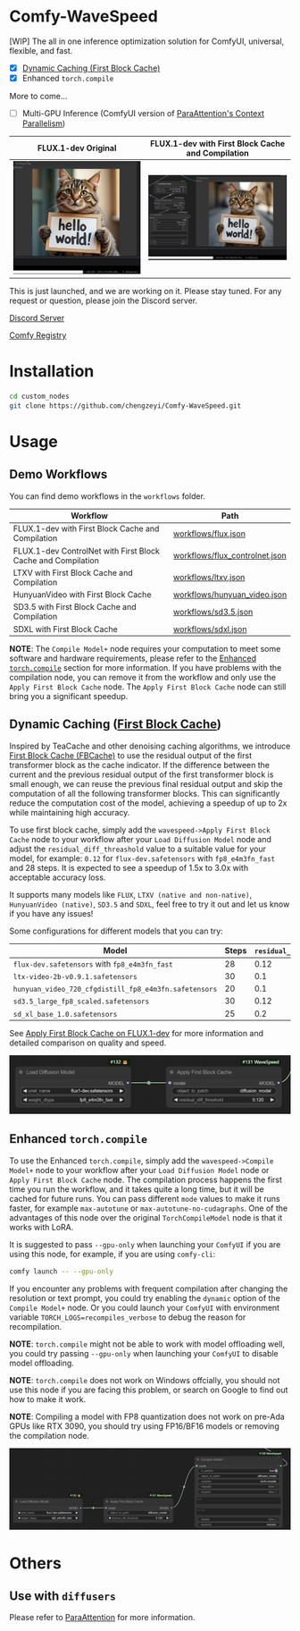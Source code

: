 # Comfy-WaveSpeed

[WIP] The all in one inference optimization solution for ComfyUI, universal, flexible, and fast.

- [x] [Dynamic Caching (First Block Cache)](https://github.com/chengzeyi/ParaAttention?tab=readme-ov-file#first-block-cache-our-dynamic-caching)
- [x] Enhanced `torch.compile`

More to come...

- [ ] Multi-GPU Inference (ComfyUI version of [ParaAttention's Context Parallelism](https://github.com/chengzeyi/ParaAttention?tab=readme-ov-file#context-parallelism))

| FLUX.1-dev Original | FLUX.1-dev with First Block Cache and Compilation |
| - | - |
| ![FLUX.1-dev Original](./assets/flux_original.png) | ![FLUX.1-dev with First Block Cache and Compilation](./assets/flux_optimized.png) |

This is just launched, and we are working on it. Please stay tuned.
For any request or question, please join the Discord server.

[Discord Server](https://discord.gg/xtk6jUtYtr)

[Comfy Registry](https://registry.comfy.org/nodes/wavespeed)

# Installation

```bash
cd custom_nodes
git clone https://github.com/chengzeyi/Comfy-WaveSpeed.git
```

# Usage

## Demo Workflows

You can find demo workflows in the `workflows` folder.

| Workflow | Path |
| - | - |
| FLUX.1-dev with First Block Cache and Compilation | [workflows/flux.json](./workflows/flux.json)
| FLUX.1-dev ControlNet with First Block Cache and Compilation | [workflows/flux_controlnet.json](./workflows/flux_controlnet.json)
| LTXV with First Block Cache and Compilation | [workflows/ltxv.json](./workflows/ltxv.json)
| HunyuanVideo with First Block Cache | [workflows/hunyuan_video.json](./workflows/hunyuan_video.json)
| SD3.5 with First Block Cache and Compilation | [workflows/sd3.5.json](./workflows/sd3.5.json)
| SDXL with First Block Cache | [workflows/sdxl.json](./workflows/sdxl.json)

**NOTE**: The `Compile Model+` node requires your computation to meet some software and hardware requirements, please refer to the [Enhanced `torch.compile`](#enhanced-torchcompile) section for more information.
If you have problems with the compilation node, you can remove it from the workflow and only use the `Apply First Block Cache` node.
The `Apply First Block Cache` node can still bring you a significant speedup.

## Dynamic Caching ([First Block Cache](https://github.com/chengzeyi/ParaAttention?tab=readme-ov-file#first-block-cache-our-dynamic-caching))

Inspired by TeaCache and other denoising caching algorithms, we introduce [First Block Cache (FBCache)](https://github.com/chengzeyi/ParaAttention?tab=readme-ov-file#first-block-cache-our-dynamic-caching) to use the residual output of the first transformer block as the cache indicator.
If the difference between the current and the previous residual output of the first transformer block is small enough, we can reuse the previous final residual output and skip the computation of all the following transformer blocks.
This can significantly reduce the computation cost of the model, achieving a speedup of up to 2x while maintaining high accuracy.

To use first block cache, simply add the `wavespeed->Apply First Block Cache` node to your workflow after your `Load Diffusion Model` node and adjust the `residual_diff_threashold` value to a suitable value for your model, for example: `0.12` for `flux-dev.safetensors` with `fp8_e4m3fn_fast` and 28 steps.
It is expected to see a speedup of 1.5x to 3.0x with acceptable accuracy loss.

It supports many models like `FLUX`, `LTXV (native and non-native)`, `HunyuanVideo (native)`, `SD3.5` and `SDXL`, feel free to try it out and let us know if you have any issues!

Some configurations for different models that you can try:

| Model | Steps | `residual_diff_threashold` |
| - | - | - |
| `flux-dev.safetensors` with `fp8_e4m3fn_fast` | 28 | 0.12 |
| `ltx-video-2b-v0.9.1.safetensors` | 30 | 0.1 |
| `hunyuan_video_720_cfgdistill_fp8_e4m3fn.safetensors` | 20 | 0.1 |
| `sd3.5_large_fp8_scaled.safetensors` | 30 | 0.12 |
| `sd_xl_base_1.0.safetensors` | 25 | 0.2 |

See [Apply First Block Cache on FLUX.1-dev](https://github.com/chengzeyi/ParaAttention/blob/main/doc/fastest_flux.md#apply-first-block-cache-on-flux1-dev) for more information and detailed comparison on quality and speed.

![Usage of First Block Cache](./assets/usage_fbcache.png)

## Enhanced `torch.compile`

To use the Enhanced `torch.compile`, simply add the `wavespeed->Compile Model+` node to your workflow after your `Load Diffusion Model` node or `Apply First Block Cache` node.
The compilation process happens the first time you run the workflow, and it takes quite a long time, but it will be cached for future runs.
You can pass different `mode` values to make it runs faster, for example `max-autotune` or `max-autotune-no-cudagraphs`.
One of the advantages of this node over the original `TorchCompileModel` node is that it works with LoRA.

It is suggested to pass `--gpu-only` when launching your `ComfyUI` if you are using this node, for example, if you are using `comfy-cli`:

```bash
comfy launch -- --gpu-only
```

If you encounter any problems with frequent compilation after changing the resolution or text prompt, you could try enabling the `dynamic` option of the `Compile Model+` node.
Or you could launch your `ComfyUI` with environment variable `TORCH_LOGS=recompiles_verbose` to debug the reason for recompilation.

**NOTE**: `torch.compile` might not be able to work with model offloading well, you could try passing `--gpu-only` when launching your `ComfyUI` to disable model offloading.

**NOTE**: `torch.compile` does not work on Windows offcially, you should not use this node if you are facing this problem, or search on Google to find out how to make it work.

**NOTE**: Compiling a model with FP8 quantization does not work on pre-Ada GPUs like RTX 3090, you should try using FP16/BF16 models or removing the compilation node.

![Usage of Enhanced `torch.compile`](./assets/usage_compile.png)

# Others

## Use with `diffusers`

Please refer to [ParaAttention](https://github.com/chengzeyi/ParaAttention) for more information.
